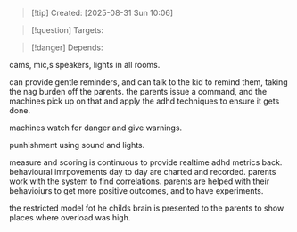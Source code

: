 
>[!tip] Created: [2025-08-31 Sun 10:06]

>[!question] Targets: 

>[!danger] Depends: 

cams, mic,s speakers, lights in all rooms.

can provide gentle reminders, and can talk to the kid to remind them, taking the nag burden off the parents.  the parents issue a command, and the machines pick up on that and apply the adhd techniques to ensure it gets done.

machines watch for danger and give warnings.

punhishment using sound and lights.

measure and scoring is continuous to provide realtime adhd metrics back.
behavioural imrpovements day to day are charted and recorded.  parents work with the system to find correlations.  parents are helped with their behavioiurs to get more positive outcomes, and to have experiments.

the restricted model fot he childs brain is presented to the parents to show places where overload was high.